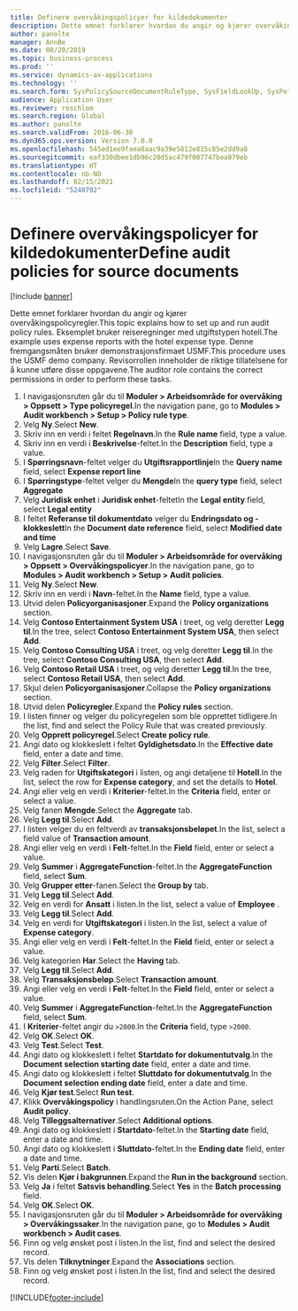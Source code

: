 ```yaml
---
title: Definere overvåkingspolicyer for kildedokumenter
description: Dette emnet forklarer hvordan du angir og kjører overvåkingspolicyregler.
author: panolte
manager: AnnBe
ms.date: 08/20/2019
ms.topic: business-process
ms.prod: ''
ms.service: dynamics-ax-applications
ms.technology: ''
ms.search.form: SysPolicySourceDocumentRuleType, SysFieldLookUp, SysPolicyListPage, SysPolicy, AuditPolicyRule, SysQueryForm, SysQueryFieldLookUp, AuditPolicyDateSelection, AuditPolicyAdditionalOption, BatchJob, CaseDetail
audience: Application User
ms.reviewer: roschlom
ms.search.region: Global
ms.author: panolte
ms.search.validFrom: 2016-06-30
ms.dyn365.ops.version: Version 7.0.0
ms.openlocfilehash: 545ed1ee9faea8aac9a39e5812e815c85e2dd9a8
ms.sourcegitcommit: eaf330dbee1db96c20d5ac479f007747bea079eb
ms.translationtype: HT
ms.contentlocale: nb-NO
ms.lasthandoff: 02/15/2021
ms.locfileid: "5240792"
---
```

# <a name="define-audit-policies-for-source-documents"></a><span data-ttu-id="5cf85-103">Definere overvåkingspolicyer for kildedokumenter</span><span class="sxs-lookup"><span data-stu-id="5cf85-103">Define audit policies for source documents</span></span>

[!include [banner](../../includes/banner.md)]

<span data-ttu-id="5cf85-104">Dette emnet forklarer hvordan du angir og kjører overvåkingspolicyregler.</span><span class="sxs-lookup"><span data-stu-id="5cf85-104">This topic explains how to set up and run audit policy rules.</span></span> <span data-ttu-id="5cf85-105">Eksemplet bruker reiseregninger med utgiftstypen hotell.</span><span class="sxs-lookup"><span data-stu-id="5cf85-105">The example uses expense reports with the hotel expense type.</span></span> <span data-ttu-id="5cf85-106">Denne fremgangsmåten bruker demonstrasjonsfirmaet USMF.</span><span class="sxs-lookup"><span data-stu-id="5cf85-106">This procedure uses the USMF demo company.</span></span> <span data-ttu-id="5cf85-107">Revisorrollen inneholder de riktige tillatelsene for å kunne utføre disse oppgavene.</span><span class="sxs-lookup"><span data-stu-id="5cf85-107">The auditor role contains the correct permissions in order to perform these tasks.</span></span>

1. <span data-ttu-id="5cf85-108">I navigasjonsruten går du til **Moduler > Arbeidsområde for overvåking > Oppsett > Type policyregel**.</span><span class="sxs-lookup"><span data-stu-id="5cf85-108">In the navigation pane, go to **Modules > Audit workbench > Setup > Policy rule type**.</span></span>
2. <span data-ttu-id="5cf85-109">Velg **Ny**.</span><span class="sxs-lookup"><span data-stu-id="5cf85-109">Select **New**.</span></span>
3. <span data-ttu-id="5cf85-110">Skriv inn en verdi i feltet **Regelnavn**.</span><span class="sxs-lookup"><span data-stu-id="5cf85-110">In the **Rule name** field, type a value.</span></span>
4. <span data-ttu-id="5cf85-111">Skriv inn en verdi i **Beskrivelse**-feltet.</span><span class="sxs-lookup"><span data-stu-id="5cf85-111">In the **Description** field, type a value.</span></span>
5. <span data-ttu-id="5cf85-112">I **Spørringsnavn**-feltet velger du **Utgiftsrapportlinje**</span><span class="sxs-lookup"><span data-stu-id="5cf85-112">In the **Query name** field, select **Expense report line**</span></span>
6. <span data-ttu-id="5cf85-113">I **Spørringstype**-feltet velger du **Mengde**</span><span class="sxs-lookup"><span data-stu-id="5cf85-113">In the **query type** field, select **Aggregate**</span></span>
7. <span data-ttu-id="5cf85-114">Velg **Juridisk enhet** i **Juridisk enhet**-feltet</span><span class="sxs-lookup"><span data-stu-id="5cf85-114">In the **Legal entity** field, select **Legal entity**</span></span>
8. <span data-ttu-id="5cf85-115">I feltet **Referanse til dokumentdato** velger du **Endringsdato og -klokkeslett**</span><span class="sxs-lookup"><span data-stu-id="5cf85-115">In the **Document date reference** field, select **Modified date and time**</span></span>
9. <span data-ttu-id="5cf85-116">Velg **Lagre**.</span><span class="sxs-lookup"><span data-stu-id="5cf85-116">Select **Save**.</span></span>
10. <span data-ttu-id="5cf85-117">I navigasjonsruten går du til **Moduler > Arbeidsområde for overvåking > Oppsett > Overvåkingspolicyer**.</span><span class="sxs-lookup"><span data-stu-id="5cf85-117">In the navigation pane, go to **Modules > Audit workbench > Setup > Audit policies**.</span></span>
11. <span data-ttu-id="5cf85-118">Velg **Ny**.</span><span class="sxs-lookup"><span data-stu-id="5cf85-118">Select **New**.</span></span>
12. <span data-ttu-id="5cf85-119">Skriv inn en verdi i **Navn**-feltet.</span><span class="sxs-lookup"><span data-stu-id="5cf85-119">In the **Name** field, type a value.</span></span>
13. <span data-ttu-id="5cf85-120">Utvid delen **Policyorganisasjoner**.</span><span class="sxs-lookup"><span data-stu-id="5cf85-120">Expand the **Policy organizations** section.</span></span>
14. <span data-ttu-id="5cf85-121">Velg **Contoso Entertainment System USA** i treet, og velg deretter **Legg til**.</span><span class="sxs-lookup"><span data-stu-id="5cf85-121">In the tree, select **Contoso Entertainment System USA**, then select **Add**.</span></span>
15. <span data-ttu-id="5cf85-122">Velg **Contoso Consulting USA** i treet, og velg deretter **Legg til**.</span><span class="sxs-lookup"><span data-stu-id="5cf85-122">In the tree, select **Contoso Consulting USA**, then select **Add**.</span></span>
16. <span data-ttu-id="5cf85-123">Velg **Contoso Retail USA** i treet, og velg deretter **Legg til**.</span><span class="sxs-lookup"><span data-stu-id="5cf85-123">In the tree, select **Contoso Retail USA**, then select **Add**.</span></span>
17. <span data-ttu-id="5cf85-124">Skjul delen **Policyorganisasjoner**.</span><span class="sxs-lookup"><span data-stu-id="5cf85-124">Collapse the **Policy organizations** section.</span></span>
18. <span data-ttu-id="5cf85-125">Utvid delen **Policyregler**.</span><span class="sxs-lookup"><span data-stu-id="5cf85-125">Expand the **Policy rules** section.</span></span>
19. <span data-ttu-id="5cf85-126">I listen finner og velger du policyregelen som ble opprettet tidligere.</span><span class="sxs-lookup"><span data-stu-id="5cf85-126">In the list, find and select the Policy Rule that was created previously.</span></span>
20. <span data-ttu-id="5cf85-127">Velg **Opprett policyregel**.</span><span class="sxs-lookup"><span data-stu-id="5cf85-127">Select **Create policy rule**.</span></span>
21. <span data-ttu-id="5cf85-128">Angi dato og klokkeslett i feltet **Gyldighetsdato**.</span><span class="sxs-lookup"><span data-stu-id="5cf85-128">In the **Effective date** field, enter a date and time.</span></span>
22. <span data-ttu-id="5cf85-129">Velg **Filter**.</span><span class="sxs-lookup"><span data-stu-id="5cf85-129">Select **Filter**.</span></span>
23. <span data-ttu-id="5cf85-130">Velg raden for **Utgiftskategori** i listen, og angi detaljene til **Hotell**.</span><span class="sxs-lookup"><span data-stu-id="5cf85-130">In the list, select the row for **Expense category**, and set the details to **Hotel**.</span></span>
24. <span data-ttu-id="5cf85-131">Angi eller velg en verdi i **Kriterier**-feltet.</span><span class="sxs-lookup"><span data-stu-id="5cf85-131">In the **Criteria** field, enter or select a value.</span></span>
25. <span data-ttu-id="5cf85-132">Velg fanen **Mengde**.</span><span class="sxs-lookup"><span data-stu-id="5cf85-132">Select the **Aggregate** tab.</span></span>
26. <span data-ttu-id="5cf85-133">Velg **Legg til**.</span><span class="sxs-lookup"><span data-stu-id="5cf85-133">Select **Add**.</span></span>
27. <span data-ttu-id="5cf85-134">I listen velger du en feltverdi av **transaksjonsbeløpet**.</span><span class="sxs-lookup"><span data-stu-id="5cf85-134">In the list, select a field value of **Transaction amount**.</span></span>
28. <span data-ttu-id="5cf85-135">Angi eller velg en verdi i **Felt**-feltet.</span><span class="sxs-lookup"><span data-stu-id="5cf85-135">In the **Field** field, enter or select a value.</span></span>
29. <span data-ttu-id="5cf85-136">Velg **Summer** i **AggregateFunction**-feltet.</span><span class="sxs-lookup"><span data-stu-id="5cf85-136">In the **AggregateFunction** field, select **Sum**.</span></span>
30. <span data-ttu-id="5cf85-137">Velg **Grupper etter**-fanen.</span><span class="sxs-lookup"><span data-stu-id="5cf85-137">Select the **Group by** tab.</span></span>
31. <span data-ttu-id="5cf85-138">Velg **Legg til**.</span><span class="sxs-lookup"><span data-stu-id="5cf85-138">Select **Add**.</span></span>
32. <span data-ttu-id="5cf85-139">Velg en verdi for **Ansatt** i listen.</span><span class="sxs-lookup"><span data-stu-id="5cf85-139">In the list, select a value of **Employee** .</span></span>
33. <span data-ttu-id="5cf85-140">Velg **Legg til**.</span><span class="sxs-lookup"><span data-stu-id="5cf85-140">Select **Add**.</span></span>
34. <span data-ttu-id="5cf85-141">Velg en verdi for **Utgiftskategori** i listen.</span><span class="sxs-lookup"><span data-stu-id="5cf85-141">In the list, select a value of **Expense category**.</span></span>
35. <span data-ttu-id="5cf85-142">Angi eller velg en verdi i **Felt**-feltet.</span><span class="sxs-lookup"><span data-stu-id="5cf85-142">In the **Field** field, enter or select a value.</span></span>
36. <span data-ttu-id="5cf85-143">Velg kategorien **Har**.</span><span class="sxs-lookup"><span data-stu-id="5cf85-143">Select the **Having** tab.</span></span>
37. <span data-ttu-id="5cf85-144">Velg **Legg til**.</span><span class="sxs-lookup"><span data-stu-id="5cf85-144">Select **Add**.</span></span>
38. <span data-ttu-id="5cf85-145">Velg **Transaksjonsbeløp**.</span><span class="sxs-lookup"><span data-stu-id="5cf85-145">Select **Transaction amount**.</span></span>
39. <span data-ttu-id="5cf85-146">Angi eller velg en verdi i **Felt**-feltet.</span><span class="sxs-lookup"><span data-stu-id="5cf85-146">In the **Field** field, enter or select a value.</span></span>
40. <span data-ttu-id="5cf85-147">Velg **Summer** i **AggregateFunction**-feltet.</span><span class="sxs-lookup"><span data-stu-id="5cf85-147">In the **AggregateFunction** field, select **Sum**.</span></span>
41. <span data-ttu-id="5cf85-148">I **Kriterier**-feltet angir du `>2000`.</span><span class="sxs-lookup"><span data-stu-id="5cf85-148">In the **Criteria** field, type `>2000`.</span></span>
42. <span data-ttu-id="5cf85-149">Velg **OK**.</span><span class="sxs-lookup"><span data-stu-id="5cf85-149">Select **OK**.</span></span>
43. <span data-ttu-id="5cf85-150">Velg **Test**.</span><span class="sxs-lookup"><span data-stu-id="5cf85-150">Select **Test**.</span></span>
44. <span data-ttu-id="5cf85-151">Angi dato og klokkeslett i feltet **Startdato for dokumentutvalg**.</span><span class="sxs-lookup"><span data-stu-id="5cf85-151">In the **Document selection starting date** field, enter a date and time.</span></span>
45. <span data-ttu-id="5cf85-152">Angi dato og klokkeslett i feltet **Sluttdato for dokumentutvalg**.</span><span class="sxs-lookup"><span data-stu-id="5cf85-152">In the **Document selection ending date** field, enter a date and time.</span></span>
46. <span data-ttu-id="5cf85-153">Velg **Kjør test**.</span><span class="sxs-lookup"><span data-stu-id="5cf85-153">Select **Run test**.</span></span>
47. <span data-ttu-id="5cf85-154">Klikk **Overvåkingspolicy** i handlingsruten.</span><span class="sxs-lookup"><span data-stu-id="5cf85-154">On the Action Pane, select **Audit policy**.</span></span>
48. <span data-ttu-id="5cf85-155">Velg **Tilleggsalternativer**.</span><span class="sxs-lookup"><span data-stu-id="5cf85-155">Select **Additional options**.</span></span>
49. <span data-ttu-id="5cf85-156">Angi dato og klokkeslett i **Startdato**-feltet.</span><span class="sxs-lookup"><span data-stu-id="5cf85-156">In the **Starting date** field, enter a date and time.</span></span>
50. <span data-ttu-id="5cf85-157">Angi dato og klokkeslett i **Sluttdato**-feltet.</span><span class="sxs-lookup"><span data-stu-id="5cf85-157">In the **Ending date** field, enter a date and time.</span></span>
51. <span data-ttu-id="5cf85-158">Velg **Parti**.</span><span class="sxs-lookup"><span data-stu-id="5cf85-158">Select **Batch**.</span></span>
52. <span data-ttu-id="5cf85-159">Vis delen **Kjør i bakgrunnen**.</span><span class="sxs-lookup"><span data-stu-id="5cf85-159">Expand the **Run in the background** section.</span></span>
53. <span data-ttu-id="5cf85-160">Velg **Ja** i feltet **Satsvis behandling**.</span><span class="sxs-lookup"><span data-stu-id="5cf85-160">Select **Yes** in the **Batch processing** field.</span></span>
54. <span data-ttu-id="5cf85-161">Velg **OK**.</span><span class="sxs-lookup"><span data-stu-id="5cf85-161">Select **OK**.</span></span>
55. <span data-ttu-id="5cf85-162">I navigasjonsruten går du til **Moduler > Arbeidsområde for overvåking > Overvåkingssaker**.</span><span class="sxs-lookup"><span data-stu-id="5cf85-162">In the navigation pane, go to **Modules > Audit workbench > Audit cases**.</span></span>
56. <span data-ttu-id="5cf85-163">Finn og velg ønsket post i listen.</span><span class="sxs-lookup"><span data-stu-id="5cf85-163">In the list, find and select the desired record.</span></span>
57. <span data-ttu-id="5cf85-164">Vis delen **Tilknytninger**.</span><span class="sxs-lookup"><span data-stu-id="5cf85-164">Expand the **Associations** section.</span></span>
58. <span data-ttu-id="5cf85-165">Finn og velg ønsket post i listen.</span><span class="sxs-lookup"><span data-stu-id="5cf85-165">In the list, find and select the desired record.</span></span>



[!INCLUDE[footer-include](../../../includes/footer-banner.md)]